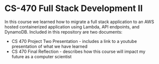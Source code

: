 # CS-470 Full Stack Development II

<p>In this course we learned how to migrate a full stack application to an AWS hosted containerized application using Lambda, API endpoints, and DynamoDB. Included in this repository are two documents:</p>

* CS 470 Project Two Presentation - includes a link to a youtube presentation of what we have learned
* CS 470 Final Reflection - describes how this course will impact my future as a computer scientist
